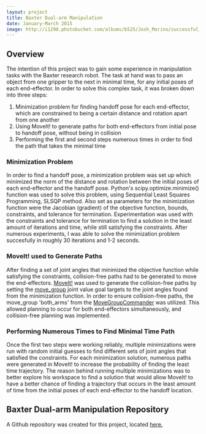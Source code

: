 ```yaml
---
layout: project
title: Baxter Dual-arm Manipulation
date: January-March 2015
image: http://i1290.photobucket.com/albums/b525/Josh_Marino/successful_iteration_zpsitpq2zu3.png
---
```


## Overview
The intention of this project was to gain some experience in manipulation tasks with the Baxter research robot. The task at hand was to pass an object from one gripper to the next in minimal time, for any initial poses of each end-effector. In order to solve this complex task, it was broken down into three steps:

1. Minimization problem for finding handoff pose for each end-effector, which are constrained to being a certain distance and rotation apart from one another
2. Using MoveIt! to generate paths for both end-effectors from initial pose to handoff pose, without being in collision
3. Performing the first and second steps numerous times in order to find the path that takes the minimal time

### Minimization Problem
In order to find a handoff pose, a minimization problem was set up which minimized the norm of the distance and rotation between the initial poses of each end-effector and the handoff pose. Python's scipy.optimize.minimize() function was used to solve this problem, using Sequential Least Squares Programming, SLSQP method. Also set as parameters for the minimization function were the Jacobian (gradient) of the objective function, bounds, constraints, and tolerance for termination. Experimentation was used with the constraints and tolerance for termination to find a solution in the least amount of iterations and time, while still satisfying the constraints. After numerous experiments, I was able to solve the minimization problem succesfully in roughly 30 iterations and 1-2 seconds.

### MoveIt! used to Generate Paths
After finding a set of joint angles that minimized the objective function while satisfying the constraints, collision-free paths had to be generated to move the end-effectors. [MoveIt!](http://moveit.ros.org/baxter-research-robot/) was used to generate the collision-free paths by setting the [move_group](https://github.com/davetcoleman/moveit_commander/blob/hydro-devel/src/moveit_commander/move_group.py) joint value goal targets to the joint angles found from the minimization function. In order to ensure collision-free paths, the move_group 'both_arms' from the [MoveGroupCommander](http://docs.ros.org/indigo/api/moveit_commander/html/classmoveit__commander_1_1move__group_1_1MoveGroupCommander.html) was utilized. This allowed planning to occur for both end-effectors simultaneously, and collision-free planning was implemented.

### Performing Numerous Times to Find Minimal Time Path
Once the first two steps were working reliably, multiple minimizations were run with random initial guesses to find different sets of joint angles that satisfied the constraints. For each minimization solution, numerous paths were generated in MoveIt! to increase the probability of finding the least time trajectory. The reason behind running multiple minimizations was to better explore his workspace to find a solution that would allow MoveIt! to have a better chance of finding a trajectory that occurs in the least amount of time from the initial poses of each end-effector to the handoff location.

## Baxter Dual-arm Manipulation Repository
A Github repository was created for this project, located [here.](https://github.com/JoshMarino/baxter_dual_arm_manipulation)
